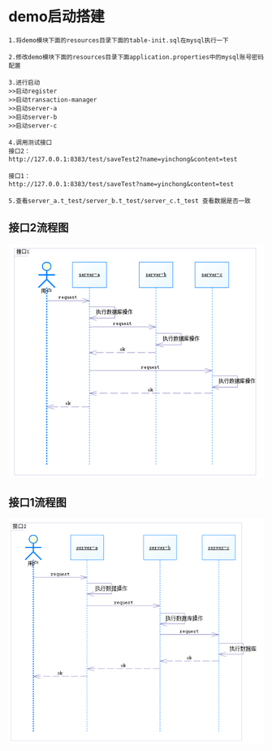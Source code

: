 # demo启动搭建

```
1.将demo模块下面的resources目录下面的table-init.sql在mysql执行一下

2.修改demo模块下面的resources目录下面application.properties中的mysql账号密码配置

3.进行启动
>>启动register
>>启动transaction-manager
>>启动server-a
>>启动server-b
>>启动server-c

4.调用测试接口
接口2：
http://127.0.0.1:8383/test/saveTest2?name=yinchong&content=test

接口1：
http://127.0.0.1:8383/test/saveTest?name=yinchong&content=test

5.查看server_a.t_test/server_b.t_test/server_c.t_test 查看数据是否一致

```

## 接口2流程图
![](https://github.com/yinbucheng/mypic/blob/master/%E6%8E%A5%E5%8F%A31%E6%B5%81%E7%A8%8B.png?raw=true)

## 接口1流程图
![](https://github.com/yinbucheng/mypic/blob/master/%E6%8E%A5%E5%8F%A32.png?raw=true)